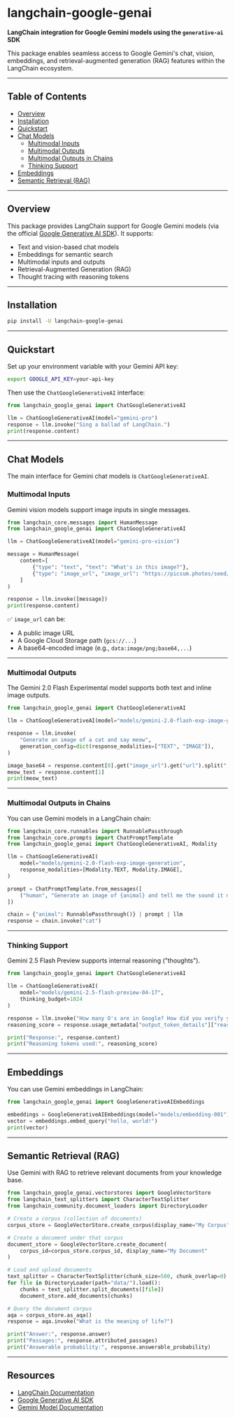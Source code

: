 # langchain-google-genai

**LangChain integration for Google Gemini models using the `generative-ai` SDK**

This package enables seamless access to Google Gemini's chat, vision, embeddings, and retrieval-augmented generation (RAG) features within the LangChain ecosystem.

---

## Table of Contents

- [Overview](#overview)
- [Installation](#installation)
- [Quickstart](#quickstart)
- [Chat Models](#chat-models)
  - [Multimodal Inputs](#multimodal-inputs)
  - [Multimodal Outputs](#multimodal-outputs)
  - [Multimodal Outputs in Chains](#multimodal-outputs-in-chains)
  - [Thinking Support](#thinking-support)
- [Embeddings](#embeddings)
- [Semantic Retrieval (RAG)](#semantic-retrieval-rag)

---

## Overview

This package provides LangChain support for Google Gemini models (via the official [Google Generative AI SDK](https://googleapis.github.io/python-genai/)). It supports:

- Text and vision-based chat models
- Embeddings for semantic search
- Multimodal inputs and outputs
- Retrieval-Augmented Generation (RAG)
- Thought tracing with reasoning tokens

---

## Installation

```bash
pip install -U langchain-google-genai
````

---

## Quickstart

Set up your environment variable with your Gemini API key:

```bash
export GOOGLE_API_KEY=your-api-key
```

Then use the `ChatGoogleGenerativeAI` interface:

```python
from langchain_google_genai import ChatGoogleGenerativeAI

llm = ChatGoogleGenerativeAI(model="gemini-pro")
response = llm.invoke("Sing a ballad of LangChain.")
print(response.content)
```

---

## Chat Models

The main interface for Gemini chat models is `ChatGoogleGenerativeAI`.

### Multimodal Inputs

Gemini vision models support image inputs in single messages.

```python
from langchain_core.messages import HumanMessage
from langchain_google_genai import ChatGoogleGenerativeAI

llm = ChatGoogleGenerativeAI(model="gemini-pro-vision")

message = HumanMessage(
    content=[
        {"type": "text", "text": "What's in this image?"},
        {"type": "image_url", "image_url": "https://picsum.photos/seed/picsum/200/300"},
    ]
)

response = llm.invoke([message])
print(response.content)
```

✅ `image_url` can be:

* A public image URL
* A Google Cloud Storage path (`gcs://...`)
* A base64-encoded image (e.g., `data:image/png;base64,...`)

---

### Multimodal Outputs

The Gemini 2.0 Flash Experimental model supports both text and inline image outputs.

```python
from langchain_google_genai import ChatGoogleGenerativeAI

llm = ChatGoogleGenerativeAI(model="models/gemini-2.0-flash-exp-image-generation")

response = llm.invoke(
    "Generate an image of a cat and say meow",
    generation_config=dict(response_modalities=["TEXT", "IMAGE"]),
)

image_base64 = response.content[0].get("image_url").get("url").split(",")[-1]
meow_text = response.content[1]
print(meow_text)
```

---

### Multimodal Outputs in Chains

You can use Gemini models in a LangChain chain:

```python
from langchain_core.runnables import RunnablePassthrough
from langchain_core.prompts import ChatPromptTemplate
from langchain_google_genai import ChatGoogleGenerativeAI, Modality

llm = ChatGoogleGenerativeAI(
    model="models/gemini-2.0-flash-exp-image-generation",
    response_modalities=[Modality.TEXT, Modality.IMAGE],
)

prompt = ChatPromptTemplate.from_messages([
    ("human", "Generate an image of {animal} and tell me the sound it makes.")
])

chain = {"animal": RunnablePassthrough()} | prompt | llm
response = chain.invoke("cat")
```

---

### Thinking Support

Gemini 2.5 Flash Preview supports internal reasoning ("thoughts").

```python
from langchain_google_genai import ChatGoogleGenerativeAI

llm = ChatGoogleGenerativeAI(
    model="models/gemini-2.5-flash-preview-04-17",
    thinking_budget=1024
)

response = llm.invoke("How many O's are in Google? How did you verify your answer?")
reasoning_score = response.usage_metadata["output_token_details"]["reasoning"]

print("Response:", response.content)
print("Reasoning tokens used:", reasoning_score)
```

---

## Embeddings

You can use Gemini embeddings in LangChain:

```python
from langchain_google_genai import GoogleGenerativeAIEmbeddings

embeddings = GoogleGenerativeAIEmbeddings(model="models/embedding-001")
vector = embeddings.embed_query("hello, world!")
print(vector)
```

---

## Semantic Retrieval (RAG)

Use Gemini with RAG to retrieve relevant documents from your knowledge base.

```python
from langchain_google_genai.vectorstores import GoogleVectorStore
from langchain_text_splitters import CharacterTextSplitter
from langchain_community.document_loaders import DirectoryLoader

# Create a corpus (collection of documents)
corpus_store = GoogleVectorStore.create_corpus(display_name="My Corpus")

# Create a document under that corpus
document_store = GoogleVectorStore.create_document(
    corpus_id=corpus_store.corpus_id, display_name="My Document"
)

# Load and upload documents
text_splitter = CharacterTextSplitter(chunk_size=500, chunk_overlap=0)
for file in DirectoryLoader(path="data/").load():
    chunks = text_splitter.split_documents([file])
    document_store.add_documents(chunks)

# Query the document corpus
aqa = corpus_store.as_aqa()
response = aqa.invoke("What is the meaning of life?")

print("Answer:", response.answer)
print("Passages:", response.attributed_passages)
print("Answerable probability:", response.answerable_probability)
```

---


## Resources

* [LangChain Documentation](https://docs.langchain.com/)
* [Google Generative AI SDK](https://googleapis.github.io/python-genai/)
* [Gemini Model Documentation](https://ai.google.dev/)


